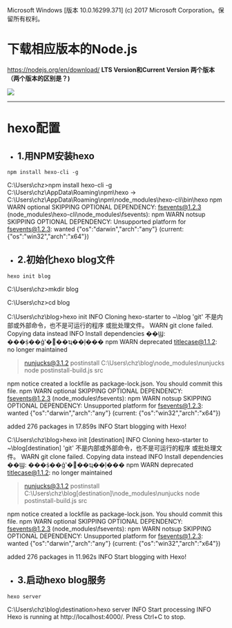 Microsoft Windows [版本 10.0.16299.371]
(c) 2017 Microsoft Corporation。保留所有权利。
# 下载相应版本的Node.js

https://nodejs.org/en/download/
**LTS Version和Current Version 两个版本（两个版本的区别是？)**

![](https://i.imgur.com/9yFz641.jpg“”)

----------

# hexo配置
-  ##  1.用NPM安装hexo ##

```shell
npm install hexo-cli -g 
``` 

C:\Users\chz>npm install hexo-cli -g
C:\Users\chz\AppData\Roaming\npm\hexo -> C:\Users\chz\AppData\Roaming\npm\node_modules\hexo-cli\bin\hexo
npm WARN optional SKIPPING OPTIONAL DEPENDENCY: fsevents@1.2.3 (node_modules\hexo-cli\node_modules\fsevents):
npm WARN notsup SKIPPING OPTIONAL DEPENDENCY: Unsupported platform for fsevents@1.2.3: wanted {"os":"darwin","arch":"any"} (current: {"os":"win32","arch":"x64"})

-  ## 2.初始化hexo blog文件 ##

```shell
hexo init blog  
```

C:\Users\chz>mkdir blog

C:\Users\chz>cd blog

C:\Users\chz\blog>hexo init
INFO  Cloning hexo-starter to ~\blog
'git' 不是内部或外部命令，也不是可运行的程序
或批处理文件。
WARN  git clone failed. Copying data instead
INFO  Install dependencies
��Ϣ: ���ṩ��ģʽ�޷��ҵ��ļ���
npm WARN deprecated titlecase@1.1.2: no longer maintained

> nunjucks@3.1.2 postinstall C:\Users\chz\blog\node_modules\nunjucks
> node postinstall-build.js src

npm notice created a lockfile as package-lock.json. You should commit this file.
npm WARN optional SKIPPING OPTIONAL DEPENDENCY: fsevents@1.2.3 (node_modules\fsevents):
npm WARN notsup SKIPPING OPTIONAL DEPENDENCY: Unsupported platform for fsevents@1.2.3: wanted {"os":"darwin","arch":"any"} (current: {"os":"win32","arch":"x64"})

added 276 packages in 17.859s
INFO  Start blogging with Hexo!

C:\Users\chz\blog>hexo init [destination]
INFO  Cloning hexo-starter to ~\blog\[destination]
'git' 不是内部或外部命令，也不是可运行的程序
或批处理文件。
WARN  git clone failed. Copying data instead
INFO  Install dependencies
��Ϣ: ���ṩ��ģʽ�޷��ҵ��ļ���
npm WARN deprecated titlecase@1.1.2: no longer maintained

> nunjucks@3.1.2 postinstall C:\Users\chz\blog\[destination]\node_modules\nunjucks
> node postinstall-build.js src

npm notice created a lockfile as package-lock.json. You should commit this file.
npm WARN optional SKIPPING OPTIONAL DEPENDENCY: fsevents@1.2.3 (node_modules\fsevents):
npm WARN notsup SKIPPING OPTIONAL DEPENDENCY: Unsupported platform for fsevents@1.2.3: wanted {"os":"darwin","arch":"any"} (current: {"os":"win32","arch":"x64"})

added 276 packages in 11.962s
INFO  Start blogging with Hexo!



-  ## 3.启动hexo blog服务 ##

```shell
hexo server 
```

C:\Users\chz\blog\destination>hexo server
INFO  Start processing
INFO  Hexo is running at http://localhost:4000/. Press Ctrl+C to stop.
